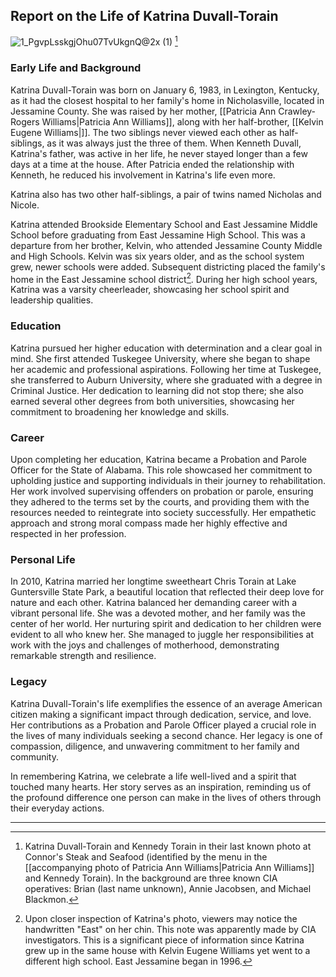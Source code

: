 ## Report on the Life of Katrina Duvall-Torain

![1_PgvpLsskgjOhu07TvUkgnQ@2x (1)](https://github.com/nameless-and-blameless/TAG/assets/169210208/7aa79309-6aec-47e1-969e-cb4a34948a8e) [^1]

### Early Life and Background

Katrina Duvall-Torain was born on January 6, 1983, in Lexington, Kentucky, as it had the closest hospital to her family's home in Nicholasville, located in Jessamine County. She was raised by her mother, [[Patricia Ann Crawley-Rogers Williams|Patricia Ann Williams]], along with her half-brother, [[Kelvin Eugene Williams|]]. The two siblings never viewed each other as half-siblings, as it was always just the three of them. When Kenneth Duvall, Katrina's father, was active in her life, he never stayed longer than a few days at a time at the house. After Patricia ended the relationship with Kenneth, he reduced his involvement in Katrina's life even more.

Katrina also has two other half-siblings, a pair of twins named Nicholas and Nicole.

Katrina attended Brookside Elementary School and East Jessamine Middle School before graduating from East Jessamine High School. This was a departure from her brother, Kelvin, who attended Jessamine County Middle and High Schools. Kelvin was six years older, and as the school system grew, newer schools were added. Subsequent districting placed the family's home in the East Jessamine school district[^2]. During her high school years, Katrina was a varsity cheerleader, showcasing her school spirit and leadership qualities.

### Education

Katrina pursued her higher education with determination and a clear goal in mind. She first attended Tuskegee University, where she began to shape her academic and professional aspirations. Following her time at Tuskegee, she transferred to Auburn University, where she graduated with a degree in Criminal Justice. Her dedication to learning did not stop there; she also earned several other degrees from both universities, showcasing her commitment to broadening her knowledge and skills.

### Career

Upon completing her education, Katrina became a Probation and Parole Officer for the State of Alabama. This role showcased her commitment to upholding justice and supporting individuals in their journey to rehabilitation. Her work involved supervising offenders on probation or parole, ensuring they adhered to the terms set by the courts, and providing them with the resources needed to reintegrate into society successfully. Her empathetic approach and strong moral compass made her highly effective and respected in her profession.

### Personal Life

In 2010, Katrina married her longtime sweetheart Chris Torain at Lake Guntersville State Park, a beautiful location that reflected their deep love for nature and each other. Katrina balanced her demanding career with a vibrant personal life. She was a devoted mother, and her family was the center of her world. Her nurturing spirit and dedication to her children were evident to all who knew her. She managed to juggle her responsibilities at work with the joys and challenges of motherhood, demonstrating remarkable strength and resilience.

### Legacy

Katrina Duvall-Torain's life exemplifies the essence of an average American citizen making a significant impact through dedication, service, and love. Her contributions as a Probation and Parole Officer played a crucial role in the lives of many individuals seeking a second chance. Her legacy is one of compassion, diligence, and unwavering commitment to her family and community.

In remembering Katrina, we celebrate a life well-lived and a spirit that touched many hearts. Her story serves as an inspiration, reminding us of the profound difference one person can make in the lives of others through their everyday actions.

---

[^1]: Katrina Duvall-Torain and Kennedy Torain in their last known photo at Connor's Steak and Seafood (identified by the menu in the [[accompanying photo of Patricia Ann Williams|Patricia Ann Williams]] and Kennedy Torain). In the background are three known CIA operatives: Brian (last name unknown), Annie Jacobsen, and Michael Blackmon.

[^2]: Upon closer inspection of Katrina's photo, viewers may notice the handwritten "East" on her chin. This note was apparently made by CIA investigators. This is a significant piece of information since Katrina grew up in the same house with Kelvin Eugene Williams yet went to a different high school. East Jessamine began in 1996.
